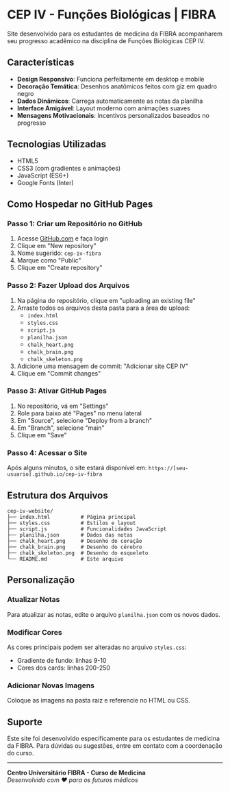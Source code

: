 # CEP IV - Funções Biológicas | FIBRA

Site desenvolvido para os estudantes de medicina da FIBRA acompanharem seu progresso acadêmico na disciplina de Funções Biológicas CEP IV.

## Características

- **Design Responsivo**: Funciona perfeitamente em desktop e mobile
- **Decoração Temática**: Desenhos anatômicos feitos com giz em quadro negro
- **Dados Dinâmicos**: Carrega automaticamente as notas da planilha
- **Interface Amigável**: Layout moderno com animações suaves
- **Mensagens Motivacionais**: Incentivos personalizados baseados no progresso

## Tecnologias Utilizadas

- HTML5
- CSS3 (com gradientes e animações)
- JavaScript (ES6+)
- Google Fonts (Inter)

## Como Hospedar no GitHub Pages

### Passo 1: Criar um Repositório no GitHub
1. Acesse [GitHub.com](https://github.com) e faça login
2. Clique em "New repository"
3. Nome sugerido: `cep-iv-fibra`
4. Marque como "Public"
5. Clique em "Create repository"

### Passo 2: Fazer Upload dos Arquivos
1. Na página do repositório, clique em "uploading an existing file"
2. Arraste todos os arquivos desta pasta para a área de upload:
   - `index.html`
   - `styles.css`
   - `script.js`
   - `planilha.json`
   - `chalk_heart.png`
   - `chalk_brain.png`
   - `chalk_skeleton.png`
3. Adicione uma mensagem de commit: "Adicionar site CEP IV"
4. Clique em "Commit changes"

### Passo 3: Ativar GitHub Pages
1. No repositório, vá em "Settings"
2. Role para baixo até "Pages" no menu lateral
3. Em "Source", selecione "Deploy from a branch"
4. Em "Branch", selecione "main"
5. Clique em "Save"

### Passo 4: Acessar o Site
Após alguns minutos, o site estará disponível em:
`https://[seu-usuario].github.io/cep-iv-fibra`

## Estrutura dos Arquivos

```
cep-iv-website/
├── index.html          # Página principal
├── styles.css          # Estilos e layout
├── script.js           # Funcionalidades JavaScript
├── planilha.json       # Dados das notas
├── chalk_heart.png     # Desenho do coração
├── chalk_brain.png     # Desenho do cérebro
├── chalk_skeleton.png  # Desenho do esqueleto
└── README.md           # Este arquivo
```

## Personalização

### Atualizar Notas
Para atualizar as notas, edite o arquivo `planilha.json` com os novos dados.

### Modificar Cores
As cores principais podem ser alteradas no arquivo `styles.css`:
- Gradiente de fundo: linhas 9-10
- Cores dos cards: linhas 200-250

### Adicionar Novas Imagens
Coloque as imagens na pasta raiz e referencie no HTML ou CSS.

## Suporte

Este site foi desenvolvido especificamente para os estudantes de medicina da FIBRA. Para dúvidas ou sugestões, entre em contato com a coordenação do curso.

---

**Centro Universitário FIBRA - Curso de Medicina**  
*Desenvolvido com ❤️ para os futuros médicos*


